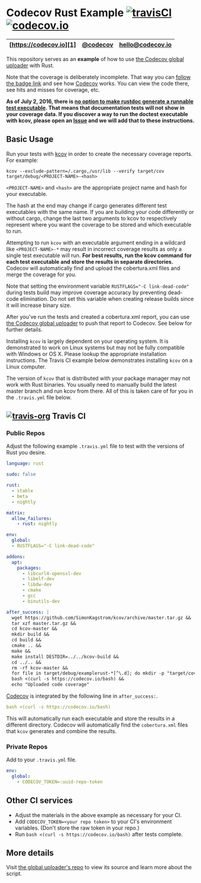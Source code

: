 # Codecov Rust Example [![travisCI](https://travis-ci.org/codecov/example-rust.svg)](https://travis-ci.org/codecov/example-rust) [![codecov.io](http://codecov.io/github/codecov/example-rust/coverage.svg?branch=master)](http://codecov.io/github/codecov/example-rust?branch=master)

| [https://codecov.io][1] | [@codecov][2] | [hello@codecov.io][3] |
| ----------------------- | ------------- | --------------------- |

This repository serves as an **example** of how to use [the Codecov global
uploader][4] with Rust.

Note that the coverage is deliberately incomplete. That
way you can [follow the badge link][5] and see how [Codecov][1]
works. You can view the code there, see hits and misses for coverage, etc.

**As of July 2, 2016, there is [no option to make rustdoc generate a runnable test executable][7]. That means that documentation tests will not show in your coverage data. If you discover a way to run the doctest executable with kcov, please open an [Issue][8] and we will add that to these instructions.**

## Basic Usage

Run your tests with [kcov][6] in order to create the necessary coverage
reports. For example:

```
kcov --exclude-pattern=/.cargo,/usr/lib --verify target/cov target/debug/<PROJECT-NAME>-<hash>
```

`<PROJECT-NAME>` and `<hash>` are the appropriate project name and hash for
your executable.

The hash at the end may change if cargo generates different test
executables with the same name. If you are building your code
differently or without cargo, change the last two arguments
to kcov to respectively represent where you want the coverage to
be stored and which executable to run.

Attempting to run `kcov` with an executable argument ending in a wildcard
like `<PROJECT-NAME>-*` may result in incorrect coverage results as only a
single test executable will run. **For best results, run the kcov command
for each test executable and store the results in separate directories.**
Codecov will automatically find and upload the cobertura.xml files and
merge the coverage for you.

Note that setting the environment variable `RUSTFLAGS="-C link-dead-code"`
during tests build may improve coverage accuracy by preventing dead-code elimination.
Do not set this variable when creating release builds since it will increase
binary size.

After you've run the tests and created a cobertura.xml report, you can
use [the Codecov global uploader][4] to push that report to Codecov.
See below for further details.

Installing `kcov` is largely dependent on your operating system. It is
demonstrated to work on Linux systems but may not be fully compatible with
Windows or OS X. Please lookup the appropriate installation instructions.
The Travis CI example below demonstrates installing `kcov` on a Linux
computer.

The version of `kcov` that is distributed with your package manager may not
work with Rust binaries. You usually need to manually build the latest
master branch and run kcov from there. All of this is taken care of for you
in the `.travis.yml` file below.

## [![travis-org](https://avatars2.githubusercontent.com/u/639823?v=2&s=50)](https://travis-ci.org) Travis CI

### Public Repos

Adjust the following example `.travis.yml` file to test with the versions
of Rust you desire.

```yml
language: rust

sudo: false

rust:
  - stable
  - beta
  - nightly

matrix:
  allow_failures:
    - rust: nightly

env:
  global:
  - RUSTFLAGS="-C link-dead-code"

addons:
  apt:
    packages:
      - libcurl4-openssl-dev
      - libelf-dev
      - libdw-dev
      - cmake
      - gcc
      - binutils-dev

after_success: |
  wget https://github.com/SimonKagstrom/kcov/archive/master.tar.gz &&
  tar xzf master.tar.gz &&
  cd kcov-master &&
  mkdir build &&
  cd build &&
  cmake .. &&
  make &&
  make install DESTDIR=../../kcov-build &&
  cd ../.. &&
  rm -rf kcov-master &&
  for file in target/debug/examplerust-*[^\.d]; do mkdir -p "target/cov/$(basename $file)"; ./kcov-build/usr/local/bin/kcov --exclude-pattern=/.cargo,/usr/lib --verify "target/cov/$(basename $file)" "$file"; done &&
  bash <(curl -s https://codecov.io/bash) &&
  echo "Uploaded code coverage"
```

[Codecov][1] is integrated by the following line in `after_success:`.

```yml
bash <(curl -s https://codecov.io/bash)
```

This will automatically run each executable and store the results in a
different directory. Codecov will automatically find the `cobertura.xml`
files that `kcov` generates and combine the results.

### Private Repos

Add to your `.travis.yml` file.

```yml
env:
  global:
    - CODECOV_TOKEN=:uuid-repo-token
```

## Other CI services

+ Adjust the materials in the above example as necessary for
  your CI.
+ Add `CODECOV_TOKEN=<your repo token>` to your CI's environment variables.
  (Don't store the raw token in your repo.)
+ Run `bash <(curl -s https://codecov.io/bash)` after tests complete.

## More details

Visit [the global uploader's repo][4] to view its source and
learn more about the script.

[1]: https://codecov.io
[2]: https://twitter.com/codecov
[3]: mailto:hello@codecov.io
[4]: https://github.com/codecov/codecov-bash
[5]: http://codecov.io/github/codecov/example-rust?branch=master
[6]: https://simonkagstrom.github.io/kcov/
[7]: http://stackoverflow.com/questions/35547710/does-rustdoc-generate-runnable-binaries
[8]: https://github.com/codecov/example-rust/issues
